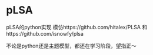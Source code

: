 pLSA
====

pLSA的python实现
模仿https://github.com/hitalex/PLSA
和https://github.com/isnowfy/plsa

不论是python还是主题模型，都还在学习阶段，望指正～
